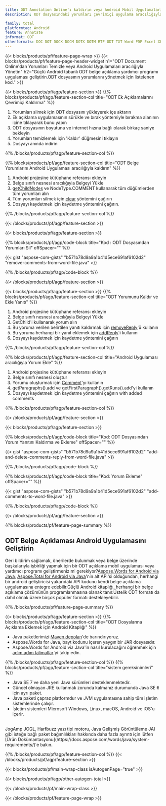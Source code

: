 ```yaml
---
title: ODT Annotation Online'ı kaldırın veya Android Mobil Uygulamalarını kullanarak Ek Açıklamaları Yönetin
description: ODT dosyasındaki yorumları çevrimiçi uygulama aracılığıyla ücretsiz olarak silin.ODT dosyalarının yorumlarını yönetmek için Android API kodu.

family: total
platformtag: Android
feature: Annotate
informat: ODT
otherformats: DOC DOT DOCX DOCM DOTX DOTM RTF ODT TXT Word PDF Excel XLS XLSX XLSB XLSM XLT XLTX XLTM CSV TSV ODS Powerpoint PPT PPS PPTX POTX PPSX PPTM PPSM POTM ODP
---
```

{{< blocks/products/pf/feature-page-wrap >}}
{{< blocks/products/pf/feature-page-header-widget h1="ODT Document Online'dan Yorumları Temizle veya Android Uygulamaları aracılığıyla Yönetin" h2="Güçlü Android tabanlı ODT belge açıklama yardımcı programı uygulaması geliştirin.ODT dosyasının yorumlarını yönetmek için listelenen kod." >}}

{{< blocks/products/pf/agp/feature-section >}}
{{% blocks/products/pf/agp/feature-section-col title="ODT Ek Açıklamalarını Çevrimiçi Kaldırma" %}}

1. Yorumları silmek için ODT dosyasını yükleyerek içe aktarın
1. Ek açıklama uygulamasının sürükle ve bırak yöntemiyle bırakma alanının içine tıklayarak bunu yapın
1. ODT dosyasının boyutuna ve internet hızına bağlı olarak birkaç saniye bekleyin
1. Yorumları temizlemek için 'Kaldır' düğmesini tıklayın
1. Dosyayı anında indirin

{{% /blocks/products/pf/agp/feature-section-col %}}

{{% blocks/products/pf/agp/feature-section-col title="ODT Belge Yorumlarını Android Uygulaması aracılığıyla kaldırın" %}}

1. Android projesine kütüphane referansı ekleyin
1. Belge sınıfı nesnesi aracılığıyla Belgeyi Yükle
1. [getChildNodes](https://reference.aspose.com/words/java/com.aspose.words/document/#getChildNodes) ve NodeType.COMMENT kullanarak tüm düğümlerden tüm yorumları alın
1. Tüm yorumları silmek için [clear](https://reference.aspose.com/words/java/com.aspose.words/nodecollection/#clear) yöntemini çağırın
1. Dosyayı kaydetmek için kaydetme yöntemini çağırın.

{{% /blocks/products/pf/agp/feature-section-col %}}

{{< /blocks/products/pf/agp/feature-section >}}

{{< blocks/products/pf/agp/feature-section >}}

{{% blocks/products/pf/agp/code-block title="Kod : ODT Dosyasından Yorumları Sil" offSpacer="" %}}

{{< gist "aspose-com-gists" "b571b78d9a9a1b41d5ece691af6102d2" "remove-comments-from-word-file.java" >}}

{{% /blocks/products/pf/agp/code-block %}}

{{< /blocks/products/pf/agp/feature-section >}}


{{< blocks/products/pf/agp/feature-section >}}
{{% blocks/products/pf/agp/feature-section-col title="ODT Yorumunu Kaldır ve Ekle Yanıtı" %}}

1. Android projesine kütüphane referansı ekleyin
1. Belge sınıfı nesnesi aracılığıyla Belgeyi Yükle
1. GetChild'i kullanarak yorum alın
1. Bu yoruma verilen belirtilen yanıtı kaldırmak için [removeReply](https://reference.aspose.com/words/java/com.aspose.words/comment/#removeReply-com.aspose.words.Comment)'ü kullanın
1. Bu yoruma herhangi bir yanıt eklemek için [addReply](https://reference.aspose.com/words/java/com.aspose.words/comment/#addReply-java.lang.String-java.lang.String-java.util.Date-java.lang.String)'i kullanın
1. Dosyayı kaydetmek için kaydetme yöntemini çağırın

{{% /blocks/products/pf/agp/feature-section-col %}}

{{% blocks/products/pf/agp/feature-section-col title="Android Uygulaması aracılığıyla Yorum Ekle" %}}

1. Android projesine kütüphane referansı ekleyin
1. Belge sınıfı nesnesi oluştur
1. Yorumu oluşturmak için [Comment](https://reference.aspose.com/words/java/com.aspose.words/comment/)'yı kullanın
1. getParagraphs().add ve getFirstParagraph().getRuns().add'yi kullanın
1. Dosyayı kaydetmek için kaydetme yöntemini çağırın with added comments

{{% /blocks/products/pf/agp/feature-section-col %}}

{{< /blocks/products/pf/agp/feature-section >}}

{{< blocks/products/pf/agp/feature-section >}}

{{% blocks/products/pf/agp/code-block title="Kod: ODT Dosyasından Yorum Yanıtını Kaldırma ve Ekleme" offSpacer="" %}}

{{< gist "aspose-com-gists" "b571b78d9a9a1b41d5ece691af6102d2" "add-and-delete-comments-reply-from-word-file.java" >}}

{{% /blocks/products/pf/agp/code-block %}}

{{% blocks/products/pf/agp/code-block title="Kod: Yorum Ekleme" offSpacer="" %}}

{{< gist "aspose-com-gists" "b571b78d9a9a1b41d5ece691af6102d2" "add-comments-to-word-file.java" >}}

{{% /blocks/products/pf/agp/code-block %}}

{{< /blocks/products/pf/agp/feature-section >}}


{{% blocks/products/pf/feature-page-summary %}}


<h2>ODT Belge Açıklaması Android Uygulamasını Geliştirin</h2>

Geri bildirim sağlamak, önerilerde bulunmak veya belge üzerinde başkalarıyla işbirliği yapmak için bir ODT açıklama mobil uygulaması veya yardımcı programı geliştirmeniz mi gerekiyor?[Aspose.Words for Android via Java](https://products.aspose.com/words/tr/android-java/), [Aspose.Total for Android via Java](https://products.aspose.com/total/tr/android-java/)'nin alt API'si olduğundan, herhangi bir android geliştiricisi yukarıdaki API kodunu kendi belge açıklama uygulamasına entegre edebilir.Güçlü Android kitaplığı, herhangi bir belge açıklama çözümünün programlanmasına olanak tanır.Üstelik ODT formatı da dahil olmak üzere birçok popüler formatı destekleyebilir.<br />

{{% /blocks/products/pf/feature-page-summary %}}

{{< blocks/products/pf/agp/feature-section >}}
{{% blocks/products/pf/agp/feature-section-col title="ODT Dosyalarına Açıklama Eklemek için Android Kitaplığı" %}}

- Java paketlerimizi [Maven depoları](https://releases.aspose.com/java/repo/com/aspose/aspose-words/)'de barındırıyoruz. 
- Aspose.Words for Java, bayt kodunu içeren yaygın bir JAR dosyasıdır.
- Aspose.Words for Android via Java'in nasıl kurulacağını öğrenmek için [adım adım talimatlar](https://docs.aspose.com/words/java/install-aspose-words-for-android-via-java/)'yi takip edin.

{{% /blocks/products/pf/agp/feature-section-col %}}
{{% blocks/products/pf/agp/feature-section-col title="sistem gereksinimleri" %}}

- Java SE 7 ve daha yeni Java sürümleri desteklenmektedir.
- Güncel olmayan JRE kullanmak zorunda kalmanız durumunda Java SE 6 için ayrı paket.
- Java paketi çapraz platformdur ve JVM uygulamasına sahip tüm işletim sistemlerinde çalışır.
- İşletim sistemleri Microsoft Windows, Linux, macOS, Android ve iOS'u içerir.

<br />
JogAmp JOGL, Harfbuzz yazı tipi motoru, Java Gelişmiş Görüntüleme JAI gibi isteğe bağlı paket bağımlılıkları hakkında daha fazla ayrıntı için lütfen [Ürün Dokümantasyonu](https://docs.aspose.com/words/java/system-requirements/)'e bakın.

{{% /blocks/products/pf/agp/feature-section-col %}}
{{< /blocks/products/pf/agp/feature-section >}}


{{< blocks/products/pf/main-wrap-class isAutogenPage="true" >}}

{{< blocks/products/pf/agp/other-autogen-total >}}

{{< /blocks/products/pf/main-wrap-class >}}

{{< /blocks/products/pf/feature-page-wrap >}}